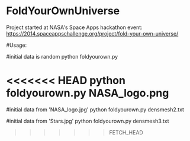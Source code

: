 FoldYourOwnUniverse
===================
Project started at NASA's Space Apps hackathon event:
https://2014.spaceappschallenge.org/project/fold-your-own-universe/

#Usage:

#initial data is random
python foldyourown.py

<<<<<<< HEAD
python foldyourown.py NASA_logo.png
=======
#initial data from 'NASA_logo.jpg'
python foldyourown.py densmesh2.txt

#initial data from 'Stars.jpg'
python foldyourown.py densmesh3.txt

>>>>>>> FETCH_HEAD
